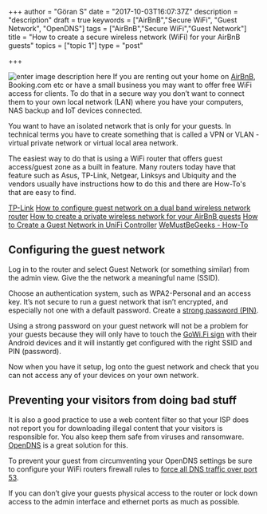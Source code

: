 +++
author = "Göran S"
date = "2017-10-03T16:07:37Z"
description = "description"
draft = true
keywords = ["AirBnB","Secure WiFi", "Guest Network", "OpenDNS"]
tags = ["AirBnB","Secure WiFi","Guest Network"]
title = "How to create a secure wireless network (WiFi) for your AirBnB guests"
topics = ["topic 1"]
type = "post"

+++
![enter image description here][1]
If you are renting out your home on [AirBnB][2], Booking.com etc or have a small business you may want to offer free WiFi access for clients. To do that in a secure way you don’t want to connect them to your own local network (LAN) where you have your computers, NAS backup and IoT devices connected.

You want to have an isolated network that is only for your guests. In technical terms you have to create something that is called a VPN or VLAN - virtual private network or virtual local area network. 

The easiest way to do that is using a WiFi router that offers guest access/guest zone as a built in feature. Many routers today have that feature such as Asus, TP-Link, Netgear, Linksys and Ubiquity and the vendors usually have instructions how to do this and there are How-To's that are easy to find.

[TP-Link][3]
[How to configure guest network on a dual band wireless network router][4]
[How to create a private wireless network for your AirBnB guests][5]
[How to Create a Guest Network in UniFi Controller][6]
[WeMustBeGeeks - How-To][7]

## Configuring the guest network
Log in to the router and select Guest Network (or something similar) from the admin view. Give the the network a meaningful name (SSID).  

Choose an authentication system, such as WPA2-Personal and an access key. It’s not secure to run a guest network that isn’t encrypted, and especially not one with a default password. Create a [strong password (PIN)][8].  

Using a strong password on your guest network will not be a problem for your guests because they will only have to touch the [GoWi.Fi sign][9] with their Android devices and it will instantly get configured with the right SSID and PIN (password).    

Now when you have it setup, log onto the guest network and check that you can not access any of your devices on your own network. 

## Preventing your visitors from doing bad stuff
It is also a good practice to use a web content filter so that your ISP does not report you for downloading illegal content that your visitors is responsible for. You also keep them safe from viruses and ransomware. [OpenDNS][10] is a great solution for this. 

To prevent your guest from circumventing your OpenDNS settings be sure to configure your WiFi routers firewall rules to [force all DNS traffic over port 53][11]. 

If you can don’t give your guests physical access to the router or lock down access to the admin interface and ethernet ports as much as possible.


  [1]: https://res.cloudinary.com/dtnahfj7l/v1507048071/x10x0n9xlwufiudnb3wy
  [2]: https://www.airbnb.com/
  [3]: http://www.tp-link.com/us/faq-1082.html
  [4]: http://www.tp-link.se/article/?faqid=649
  [5]: http://www.robbmontgomery.com/2014/03/how-to-create-private-guest-network-for.html
  [6]: https://help.ubnt.com/hc/en-us/articles/115000166827-UniFi-Wireless-Guest-Network-Setup
  [7]: https://www.wemustbegeeks.com/how-to-configure-guest-wifi-with-ubiquiti-edgerouter-and-unifi-access-points/
  [8]: https://passwordsgenerator.net/
  [9]: https://www.gowi.fi/
  [10]: https://www.opendns.com/home-internet-security/
  [11]: https://support.opendns.com/hc/en-us/articles/227988027
